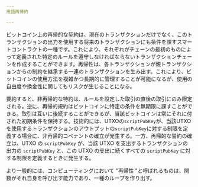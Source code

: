 ```yaml
---
用語再帰的

---
```

ビットコイン上の再帰的な契約は、現在のトランザクションだけでなく、このトランザクションの出力を使用する将来のトランザクションにも条件を課すスマートコントラクトの一種です。これにより、それぞれがチェーンの最初のものによって定義された特定のルールを遵守しなければならないトランザクションチェーンを作成することができます。再帰性は、各トランザクションが親トランザクションからの制約を継承する一連のトランザクションを生み出す。これにより、ビットコインの使用方法を複雑かつ長期的に管理することが可能になるが、使用の自由度や換金性に関してもリスクが生じることになる。

要約すると、非再帰的な特約は、ルールを設定した取引の直後の取引にのみ限定される。逆に、再帰的規約はビットコインに特定の条件を無期限に課すことができる。取引は互いに後続することができるが、当該ビットコインは常にそれに付された初期条件を保持する。技術的には、UTXOの`scriptPubKey`が、当該UTXOを使用するトランザクションのアウトプットの`scriptPubKey`に対する制限を定義する場合に、非再帰的コベナントの確立が発生する。一方、再帰的な誓約の確立は、UTXO の `scriptPubKey` が、当該 UTXO を支出するトランザクションの出力の `scriptPubKey` と、この UTXO の支出に続くすべての `scriptPubKey` に対する制限を定義するときに発生する。

より一般的には、コンピューティングにおいて "再帰性 "と呼ばれるものは、関数がそれ自身を呼び出す能力であり、一種のループを作り出す。